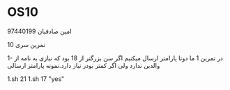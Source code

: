 # OS10
امین صادقیان 97440199


تمرین سری 10



1- در تمرین 1 ما دوتا پارامتر ارسال میکنیم اگر سن بزرگتر از 18 بود که نیازی به نامه از والدین ندارد ولی اگر کمتر بودر نیاز دارد.نمونه پارامتر ارسالی

  1.sh 21
  1.sh 17 "yes"
  
 
